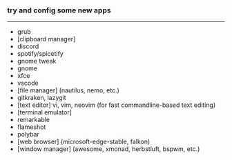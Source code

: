 ### try and config some new apps

---

+ grub
+ [clipboard manager]
+ discord
+ spotify/spicetify
+ gnome tweak
+ gnome
+ xfce
+ vscode
+ [file manager] (nautilus, nemo, etc.)
+ gitkraken, lazygit
+ [text editor] vi, vim, neovim (for fast commandline-based text editing)
+ [terminal emulator]
+ remarkable
+ flameshot
+ polybar
+ [web browser] (microsoft-edge-stable, falkon)
+ [window manager] (awesome, xmonad, herbstluft, bspwm, etc.)